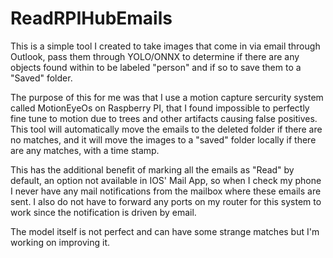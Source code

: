 # ReadRPIHubEmails


This is a simple tool I created to take images that come in via email through Outlook, pass them through YOLO/ONNX to determine
if there are any objects found within to be labeled "person" and if so to save them to a "Saved" folder. 

The purpose of this for me was that I use a motion capture sercurity system called MotionEyeOs on Raspberry PI, that I found impossible to perfectly fine 
tune to motion due to trees and other artifacts causing false positives. This tool will automatically move the emails to the deleted folder if 
there are no matches, and it will move the images to a "saved" folder locally if there are any matches, with a time stamp. 

This has the additional benefit of marking all the emails as "Read" by default, an option not available in IOS' Mail App, so when I
check my phone I never have any mail notifications from the mailbox where these emails are sent. I also do not have to forward any
ports on my router for this system to work since the notification is driven by email.

The model itself is not perfect and can have some strange matches but I'm working on improving it.
